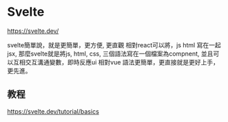 # Svelte

https://svelte.dev/

svelte簡單說，就是更簡單，更方便, 更直觀
相對react可以將，js html 寫在一起jsx, 那麼svelte就是將js, html, css, 三個語法寫在一個檔案為compnent, 並且可以互相交互溝通變數，即時反應ui
相對vue 語法更簡單，更直接就是更好上手，更先進。



## 教程
https://svelte.dev/tutorial/basics